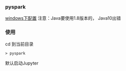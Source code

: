 ### pyspark
[windows下配置](https://yq.aliyun.com/articles/109288)
注意：Java要使用1.8版本的， Java10出错

### 使用
cd 到当前目录
```
> pyspark
```
    
默认启动Jupyter

